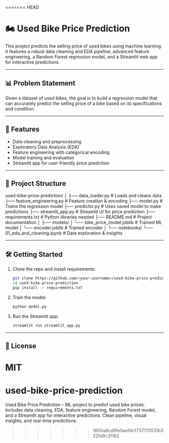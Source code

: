 <<<<<<< HEAD
# 🏍️ Used Bike Price Prediction

This project predicts the selling price of used bikes using machine learning. It features a robust data cleaning and EDA pipeline, advanced feature engineering, a Random Forest regression model, and a Streamlit web app for interactive predictions.

---

## 📊 Problem Statement

Given a dataset of used bikes, the goal is to build a regression model that can accurately predict the selling price of a bike based on its specifications and condition.

---

## 🚀 Features
- Data cleaning and preprocessing
- Exploratory Data Analysis (EDA)
- Feature engineering with categorical encoding
- Model training and evaluation
- Streamlit app for user-friendly price prediction

---

## 📁 Project Structure

used-bike-price-prediction/
│
├── data_loader.py              # Loads and cleans data
├── feature_engineering.py      # Feature creation & encoding
├── model.py                    # Trains the regression model
├── predictor.py                # Uses saved model to make predictions
├── streamlit_app.py            # Streamlit UI for price prediction
├── requirements.txt            # Python libraries needed
├── README.md                   # Project documentation
│
├── models/
│   └── bike_price_model.joblib # Trained ML model
│   └── encoder.joblib          # Trained encoder
│
└── notebooks/
    └── 01_eda_and_cleaning.ipynb # Data exploration & insights

---

## 🛠️ Getting Started

1. Clone the repo and install requirements:
   ```bash
   git clone https://github.com/<your-username>/used-bike-price-prediction.git
   cd used-bike-price-prediction
   pip install -r requirements.txt
   ```
2. Train the model:
   ```bash
   python model.py
   ```
3. Run the Streamlit app:
   ```bash
   streamlit run streamlit_app.py
   ```

---

## 📄 License
MIT
=======
# used-bike-price-prediction
Used Bike Price Prediction – ML project to predict used bike prices. Includes data cleaning, EDA, feature engineering, Random Forest model, and a Streamlit app for interactive predictions. Clean pipeline, visual insights, and real-time predictions.
>>>>>>> 1800a8cd9fe5ae14cf737170531b322fd9c2f162

